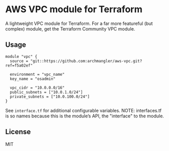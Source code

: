 # AWS VPC module for Terraform

A lightweight VPC module for Terraform. For a far more featureful (but complex) module, get the Terraform Community VPC module.

## Usage

```hcl
module "vpc" {
  source = "git::https://github.com:archmangler/aws-vpc.git?ref=f5a02ef"

  environment = "vpc_name"
  key_name = "osadmin"

  vpc_cidr = "10.0.0.0/16"
  public_subnets = ["10.0.1.0/24"]
  private_subnets = ["10.0.100.0/24"]
}
```

See `interface.tf` for additional configurable variables.
NOTE: interfaces.tf is so names because this is the module’s API, 
the "interface" to the module.

## License

MIT


